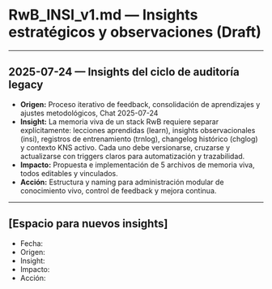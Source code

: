 # RwB_INSI_v1.md — Insights estratégicos y observaciones (Draft)

---

## 2025-07-24 — Insights del ciclo de auditoría legacy
- **Origen:** Proceso iterativo de feedback, consolidación de aprendizajes y ajustes metodológicos, Chat 2025-07-24
- **Insight:** La memoria viva de un stack RwB requiere separar explícitamente: lecciones aprendidas (learn), insights observacionales (insi), registros de entrenamiento (trnlog), changelog histórico (chglog) y contexto KNS activo. Cada uno debe versionarse, cruzarse y actualizarse con triggers claros para automatización y trazabilidad.
- **Impacto:** Propuesta e implementación de 5 archivos de memoria viva, todos editables y vinculados.
- **Acción:** Estructura y naming para administración modular de conocimiento vivo, control de feedback y mejora continua.

---

## [Espacio para nuevos insights]

- Fecha:
- Origen:
- Insight:
- Impacto:
- Acción:

